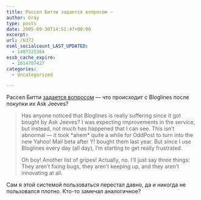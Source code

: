 ```yaml
---
title: Рассел Битти задается вопросом —
author: Gray
type: posts
date: 2005-09-30T14:51:47+00:00
excerpt:
url: /6372
esml_socialcount_LAST_UPDATED:
  - 1497225364
essb_cache_expire:
  - 1614707427
categories:
  - Uncategorized

---
```








Рассел Битти <a href="http://www.russellbeattie.com/notebook/1008639.html" target="_blank">задается вопросом</a> &#8212; что происходит с Bloglines после покупки их Ask Jeeves?

> Has anyone noticed that Bloglines is really suffering since it got bought by Ask Jeeves? I was expecting improvements in the service, but instead, not much has happened that I can see. This isn&rsquo;t abnormal &#8212; it took \*ahem\* quite a while for OddPost to turn into the new Yahoo! Mail beta after Y! bought them last year. But since I use Bloglines every day (all day), I&rsquo;m starting to get really frustrated.
> 
> Oh boy! Another list of gripes! Actually, no. I&rsquo;ll just say three things: They aren&rsquo;t fixing bugs, they aren&rsquo;t keeping up, and they aren&rsquo;t innovating at all.

Сам я этой системой пользоваться перестал давно, да и никогда не пользовался плотно. Кто-то замечал аналогичное?